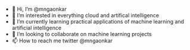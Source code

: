 - 👋 Hi, I’m @mngaonkar
- 👀 I’m interested in everything cloud and artifical intelligence
- 🌱 I’m currently learning practical applications of machine learning and artificial intelligence
- 💞️ I’m looking to collaborate on machine learning projects
- 📫 How to reach me twitter @mngaonkar

<!---
mngaonkar/mngaonkar is a ✨ special ✨ repository because its `README.md` (this file) appears on your GitHub profile.
You can click the Preview link to take a look at your changes.
--->
